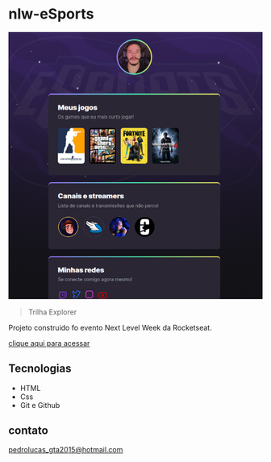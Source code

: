 # nlw-eSports

![preview](./.github/Captura%20de%20tela%20de%202022-09-16%2022-13-14.png)


>Trilha Explorer

Projeto construido fo evento Next Level Week da Rocketseat.

[clique aqui para acessar](https://pedroluc-cpu.github.io/nlw-eSports/)

## Tecnologias

- HTML
- Css
- Git e Github

## contato
pedrolucas_gta2015@hotmail.com